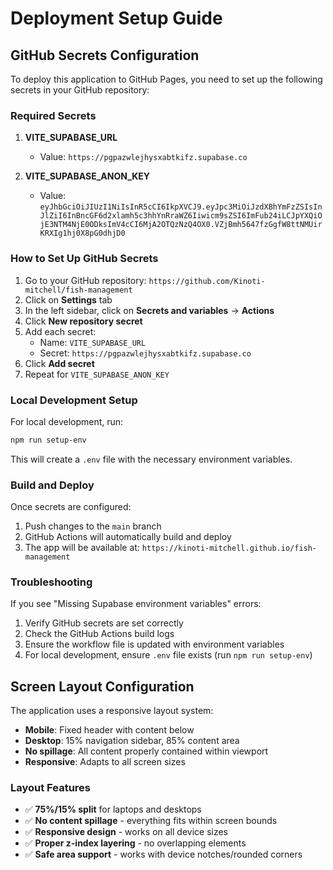 # Deployment Setup Guide

## GitHub Secrets Configuration

To deploy this application to GitHub Pages, you need to set up the following secrets in your GitHub repository:

### Required Secrets

1. **VITE_SUPABASE_URL**
   - Value: `https://pgpazwlejhysxabtkifz.supabase.co`

2. **VITE_SUPABASE_ANON_KEY**
   - Value: `eyJhbGciOiJIUzI1NiIsInR5cCI6IkpXVCJ9.eyJpc3MiOiJzdXBhYmFzZSIsInJlZiI6InBncGF6d2xlamh5c3hhYnRraWZ6Iiwicm9sZSI6ImFub24iLCJpYXQiOjE3NTM4NjE0ODksImV4cCI6MjA2OTQzNzQ4OX0.VZjBmh5647fzGgfW8ttNMUirKRXIg1hj0X8pG0dhjD0`

### How to Set Up GitHub Secrets

1. Go to your GitHub repository: `https://github.com/Kinoti-mitchell/fish-management`
2. Click on **Settings** tab
3. In the left sidebar, click on **Secrets and variables** → **Actions**
4. Click **New repository secret**
5. Add each secret:
   - Name: `VITE_SUPABASE_URL`
   - Secret: `https://pgpazwlejhysxabtkifz.supabase.co`
6. Click **Add secret**
7. Repeat for `VITE_SUPABASE_ANON_KEY`

### Local Development Setup

For local development, run:

```bash
npm run setup-env
```

This will create a `.env` file with the necessary environment variables.

### Build and Deploy

Once secrets are configured:

1. Push changes to the `main` branch
2. GitHub Actions will automatically build and deploy
3. The app will be available at: `https://kinoti-mitchell.github.io/fish-management`

### Troubleshooting

If you see "Missing Supabase environment variables" errors:

1. Verify GitHub secrets are set correctly
2. Check the GitHub Actions build logs
3. Ensure the workflow file is updated with environment variables
4. For local development, ensure `.env` file exists (run `npm run setup-env`)

## Screen Layout Configuration

The application uses a responsive layout system:

- **Mobile**: Fixed header with content below
- **Desktop**: 15% navigation sidebar, 85% content area
- **No spillage**: All content properly contained within viewport
- **Responsive**: Adapts to all screen sizes

### Layout Features

- ✅ **75%/15% split** for laptops and desktops
- ✅ **No content spillage** - everything fits within screen bounds
- ✅ **Responsive design** - works on all device sizes
- ✅ **Proper z-index layering** - no overlapping elements
- ✅ **Safe area support** - works with device notches/rounded corners
